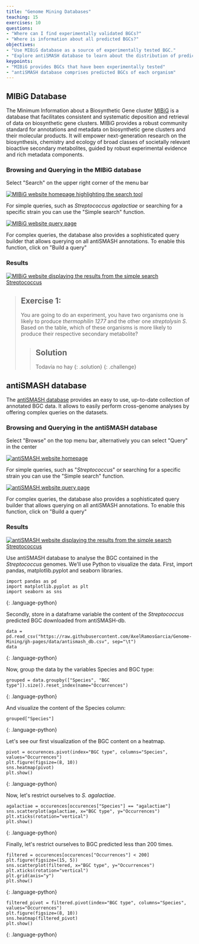 ```yaml
---
title: "Genome Mining Databases"
teaching: 15
exercises: 10
questions:
- "Where can I find experimentally validated BGCs?"
- "Where is information about all predicted BGCs?"
objectives:
- "Use MIBiG database as a source of experimentally tested BGC."
- "Explore antiSMASH database to learn about the distribution of predicted BGC."
keypoints:
- "MIBiG provides BGCs that have been experimentally tested"
- "antiSMASH database comprises predicted BGCs of each organism"
---
```

## MIBiG Database
The Minimum Information about a Biosynthetic Gene cluster 
[MIBiG](https://mibig.secondarymetabolites.org/repository) 
is a database that facilitates consistent and systematic deposition 
and retrieval of data on biosynthetic gene clusters. MIBiG provides 
a robust community standard for annotations and metadata on 
biosynthetic gene clusters and their molecular products. It will 
empower next-generation research on the biosynthesis, chemistry 
and ecology of broad classes of societally relevant bioactive 
secondary metabolites, guided by robust experimental evidence 
and rich metadata components.

### Browsing and Querying in the MIBiG database

Select "Search" on the upper right corner of the menu bar


<a href="{{ page.root }}/fig/MIBiG_search.png">
  <img src="{{ page.root }}/fig/MIBiG_search.png" alt="MIBiG website homepage highlighting the search tool" />
</a>

For simple queries, such as _Streptococcus agalactiae_ or searching for a specific strain you can use the "Simple search"  function.

<a href="{{ page.root }}/fig/MIBiG_query.png">
  <img src="{{ page.root }}/fig/MIBiG_query.png" alt="MIBiG website query page" />
</a>

For complex queries, the database also provides a sophisticated query builder that allows querying on all antiSMASH annotations. To enable this function, click on "Build a query"

### Results

<a href="{{ page.root }}/fig/MIBiG_results.png">
  <img src="{{ page.root }}/fig/MIBiG_results.png" alt="MIBiG website displaying the results from the simple search Streptococcus" />
</a>

> ## Exercise 1: 
> You are going to do an experiment, you have two organisms one is likely to produce *thermophilin 1277* and the other one *streptolysin S*. Based on the table, which of these organisms is more likely to produce their respective secondary metabolite?
> 
> > ## Solution
> > Todavía no hay
> {: .solution}
{: .challenge}



## antiSMASH database
The [antiSMASH database](https://antismash-db.secondarymetabolites.org/) 
provides an easy to use, up-to-date collection of 
annotated BGC data. It allows to easily perform cross-genome 
analyses by offering complex queries on the datasets.

### Browsing and Querying in the antiSMASH database
Select "Browse" on the top menu bar, alternatively you can select "Query" in the center

<a href="{{ page.root }}/fig/antiSMASH_db.png">
  <img src="{{ page.root }}/fig/antiSMASH_db.png" alt="antiSMASH website homepage" />
</a>

For simple queries, such as "_Streptococcus_" or searching for a 
specific strain you can use the "Simple search" function.

<a href="{{ page.root }}/fig/antiSMASH_search.png">
  <img src="{{ page.root }}/fig/antiSMASH_search.png" alt="antiSMASH website query page" />
</a>

For complex queries, the database also provides a sophisticated query 
builder that allows querying on all antiSMASH annotations. To enable 
this function, click on "Build a query"

### Results

<a href="{{ page.root }}/fig/antiSMASH_query.png">
  <img src="{{ page.root }}/fig/antiSMASH_query.png" alt="antiSMASH website displaying the results from the simple search Streptococcus" />
</a>

Use antiSMASH database to analyse the BGC contained in 
the _Streptococcus_ genomes. We'll use Python to visualize
the data. First, import pandas, matplotlib.pyplot and seaborn
libraries.
  
~~~
import pandas as pd
import matplotlib.pyplot as plt
import seaborn as sns
~~~
{: .language-python}

Secondly, store in a dataframe variable the content of the
_Streptococcus_ predicted BGC downloaded from antiSMASH-db.  

~~~
data = pd.read_csv("https://raw.githubusercontent.com/AxelRamosGarcia/Genome-Mining/gh-pages/data/antismash_db.csv", sep="\t")
data
~~~
{: .language-python}

Now, group the data by the variables Species and BGC type:  
~~~
grouped = data.groupby(["Species", "BGC type"]).size().reset_index(name="Occurrences")
~~~
{: .language-python}

And visualize the content of the Species column:  
~~~
grouped["Species"] 
~~~
{: .language-python}  

Let's see our first visualization of the BGC content on a heatmap.

~~~
pivot = occurences.pivot(index="BGC type", columns="Species", values="Occurrences")
plt.figure(figsize=(8, 10))
sns.heatmap(pivot)
plt.show()
~~~
{: .language-python}  

Now, let's restrict ourselves to _S. agalactiae_.

~~~
agalactiae = occurences[occurences["Species"] == "agalactiae"]
sns.scatterplot(agalactiae, x="BGC type", y="Occurrences")
plt.xticks(rotation="vertical")
plt.show()
~~~
{: .language-python}

Finally, let's restrict ourselves to BGC predicted less than 200 times.

~~~
filtered = occurences[occurences["Occurrences"] < 200]
plt.figure(figsize=(15, 5))
sns.scatterplot(filtered, x="BGC type", y="Occurrences")
plt.xticks(rotation="vertical")
plt.grid(axis="y")
plt.show()
~~~
{: .language-python}

~~~
filtered_pivot = filtered.pivot(index="BGC type", columns="Species", values="Occurrences")
plt.figure(figsize=(8, 10))
sns.heatmap(filtered_pivot)
plt.show()
~~~
{: .language-python}

